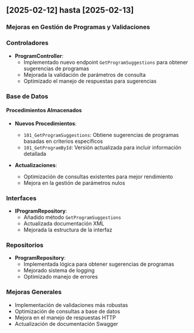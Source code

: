 ## [2025-02-12] hasta [2025-02-13]

### Mejoras en Gestión de Programas y Validaciones

### Controladores

- **ProgramController**:
  - Implementado nuevo endpoint `GetProgramSuggestions` para obtener sugerencias de programas
  - Mejorada la validación de parámetros de consulta
  - Optimizado el manejo de respuestas para sugerencias

### Base de Datos

#### Procedimientos Almacenados

- **Nuevos Procedimientos**:

  - `101_GetProgramSuggestions`: Obtiene sugerencias de programas basadas en criterios específicos
  - `101_GetProgramById`: Versión actualizada para incluir información detallada

- **Actualizaciones**:
  - Optimización de consultas existentes para mejor rendimiento
  - Mejora en la gestión de parámetros nulos

### Interfaces

- **IProgramRepository**:
  - Añadido método `GetProgramSuggestions`
  - Actualizada documentación XML
  - Mejorada la estructura de la interfaz

### Repositorios

- **ProgramRepository**:
  - Implementada lógica para obtener sugerencias de programas
  - Mejorado sistema de logging
  - Optimizado manejo de errores

### Mejoras Generales

- Implementación de validaciones más robustas
- Optimización de consultas a base de datos
- Mejora en el manejo de respuestas HTTP
- Actualización de documentación Swagger
